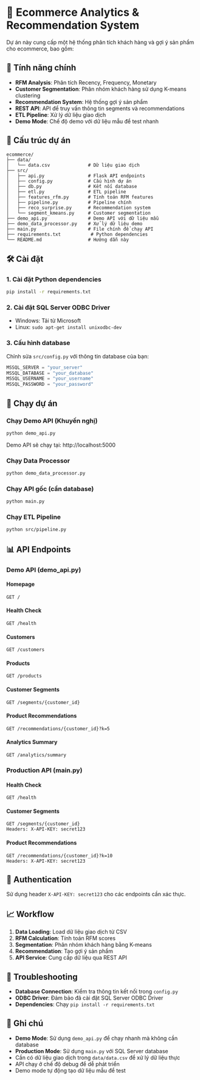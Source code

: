 # 🛒 Ecommerce Analytics & Recommendation System

Dự án này cung cấp một hệ thống phân tích khách hàng và gợi ý sản phẩm cho ecommerce, bao gồm:

## 🚀 Tính năng chính

- **RFM Analysis**: Phân tích Recency, Frequency, Monetary
- **Customer Segmentation**: Phân nhóm khách hàng sử dụng K-means clustering
- **Recommendation System**: Hệ thống gợi ý sản phẩm
- **REST API**: API để truy vấn thông tin segments và recommendations
- **ETL Pipeline**: Xử lý dữ liệu giao dịch
- **Demo Mode**: Chế độ demo với dữ liệu mẫu để test nhanh

## 📁 Cấu trúc dự án

```
ecommerce/
├── data/
│   └── data.csv              # Dữ liệu giao dịch
├── src/
│   ├── api.py                # Flask API endpoints
│   ├── config.py             # Cấu hình dự án
│   ├── db.py                 # Kết nối database
│   ├── etl.py                # ETL pipeline
│   ├── features_rfm.py       # Tính toán RFM features
│   ├── pipeline.py           # Pipeline chính
│   ├── reco_surprise.py      # Recommendation system
│   └── segment_kmeans.py     # Customer segmentation
├── demo_api.py               # Demo API với dữ liệu mẫu
├── demo_data_processor.py    # Xử lý dữ liệu demo
├── main.py                   # File chính để chạy API
├── requirements.txt           # Python dependencies
└── README.md                 # Hướng dẫn này
```

## 🛠️ Cài đặt

### 1. Cài đặt Python dependencies
```bash
pip install -r requirements.txt
```

### 2. Cài đặt SQL Server ODBC Driver
- Windows: Tải từ Microsoft
- Linux: `sudo apt-get install unixodbc-dev`

### 3. Cấu hình database
Chỉnh sửa `src/config.py` với thông tin database của bạn:
```python
MSSQL_SERVER = "your_server"
MSSQL_DATABASE = "your_database"
MSSQL_USERNAME = "your_username"
MSSQL_PASSWORD = "your_password"
```

## 🚀 Chạy dự án

### Chạy Demo API (Khuyến nghị)
```bash
python demo_api.py
```

Demo API sẽ chạy tại: http://localhost:5000

### Chạy Data Processor
```bash
python demo_data_processor.py
```

### Chạy API gốc (cần database)
```bash
python main.py
```

### Chạy ETL Pipeline
```bash
python src/pipeline.py
```

## 📊 API Endpoints

### Demo API (demo_api.py)

#### Homepage
```
GET /
```

#### Health Check
```
GET /health
```

#### Customers
```
GET /customers
```

#### Products
```
GET /products
```

#### Customer Segments
```
GET /segments/{customer_id}
```

#### Product Recommendations
```
GET /recommendations/{customer_id}?k=5
```

#### Analytics Summary
```
GET /analytics/summary
```

### Production API (main.py)

#### Health Check
```
GET /health
```

#### Customer Segments
```
GET /segments/{customer_id}
Headers: X-API-KEY: secret123
```

#### Product Recommendations
```
GET /recommendations/{customer_id}?k=10
Headers: X-API-KEY: secret123
```

## 🔑 Authentication

Sử dụng header `X-API-KEY: secret123` cho các endpoints cần xác thực.

## 📈 Workflow

1. **Data Loading**: Load dữ liệu giao dịch từ CSV
2. **RFM Calculation**: Tính toán RFM scores
3. **Segmentation**: Phân nhóm khách hàng bằng K-means
4. **Recommendation**: Tạo gợi ý sản phẩm
5. **API Service**: Cung cấp dữ liệu qua REST API

## 🐛 Troubleshooting

- **Database Connection**: Kiểm tra thông tin kết nối trong `config.py`
- **ODBC Driver**: Đảm bảo đã cài đặt SQL Server ODBC Driver
- **Dependencies**: Chạy `pip install -r requirements.txt`

## 📝 Ghi chú

- **Demo Mode**: Sử dụng `demo_api.py` để chạy nhanh mà không cần database
- **Production Mode**: Sử dụng `main.py` với SQL Server database
- Cần có dữ liệu giao dịch trong `data/data.csv` để xử lý dữ liệu thực
- API chạy ở chế độ debug để dễ phát triển
- Demo mode tự động tạo dữ liệu mẫu để test
